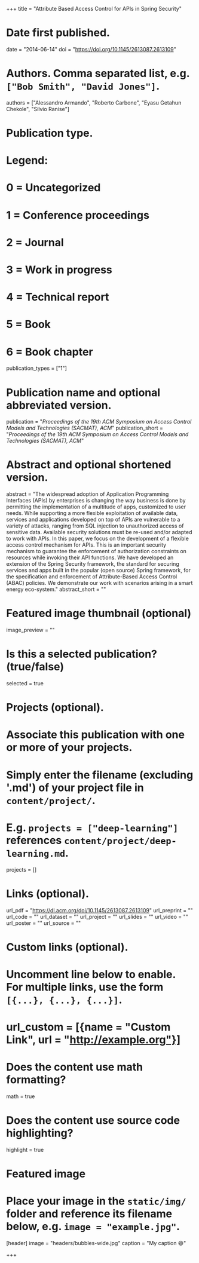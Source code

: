 +++
title = "Attribute Based Access Control for APIs in Spring Security"

# Date first published.
date = "2014-06-14"
doi = "https://doi.org/10.1145/2613087.2613109"

# Authors. Comma separated list, e.g. `["Bob Smith", "David Jones"]`.
authors = ["Alessandro Armando", "Roberto Carbone", "Eyasu Getahun Chekole", "Silvio Ranise"]

# Publication type.
# Legend:
# 0 = Uncategorized
# 1 = Conference proceedings
# 2 = Journal
# 3 = Work in progress
# 4 = Technical report
# 5 = Book
# 6 = Book chapter
publication_types = ["1"]

# Publication name and optional abbreviated version.
publication = "*Proceedings of the 19th ACM Symposium on Access Control Models and Technologies (SACMAT), ACM*"
publication_short = "*Proceedings of the 19th ACM Symposium on Access Control Models and Technologies (SACMAT), ACM*"

# Abstract and optional shortened version.
abstract = "The widespread adoption of Application Programming Interfaces (APIs) by enterprises is changing the way business is done by permitting the implementation of a multitude of apps, customized to user needs. While supporting a more flexible exploitation of available data, services and applications developed on top of APIs are vulnerable to a variety of attacks, ranging from SQL injection to unauthorized access of sensitive data. Available security solutions must be re-used and/or adapted to work with APIs. In this paper, we focus on the development of a flexible access control mechanism for APIs. This is an important security mechanism to guarantee the enforcement of authorization constraints on resources while invoking their API functions. We have developed an extension of the Spring Security framework, the standard for securing services and apps built in the popular (open source) Spring framework, for the specification and enforcement of Attribute-Based Access Control (ABAC) policies. We demonstrate our work with scenarios arising in a smart energy eco-system."
abstract_short = ""

# Featured image thumbnail (optional)
image_preview = ""

# Is this a selected publication? (true/false)
selected = true

# Projects (optional).
#   Associate this publication with one or more of your projects.
#   Simply enter the filename (excluding '.md') of your project file in `content/project/`.
#   E.g. `projects = ["deep-learning"]` references `content/project/deep-learning.md`.
projects = []

# Links (optional).
url_pdf = "https://dl.acm.org/doi/10.1145/2613087.2613109"
url_preprint = ""
url_code = ""
url_dataset = ""
url_project = ""
url_slides = ""
url_video = ""
url_poster = ""
url_source = ""

# Custom links (optional).
#   Uncomment line below to enable. For multiple links, use the form `[{...}, {...}, {...}]`.
# url_custom = [{name = "Custom Link", url = "http://example.org"}]

# Does the content use math formatting?
 math = true

# Does the content use source code highlighting?
highlight = true

# Featured image
# Place your image in the `static/img/` folder and reference its filename below, e.g. `image = "example.jpg"`.
[header]
image = "headers/bubbles-wide.jpg"
caption = "My caption 😄"

+++

